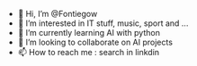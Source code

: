 - 👋 Hi, I’m @Fontiegow
- 👀 I’m interested in IT stuff, music, sport and ...
- 🌱 I’m currently learning AI with python
- 💞️ I’m looking to collaborate on AI projects
- 📫 How to reach me : search in linkdin

<!---
Fontiegow/Fontiegow is a ✨ special ✨ repository because its `README.md` (this file) appears on your GitHub profile.
You can click the Preview link to take a look at your changes.
--->
